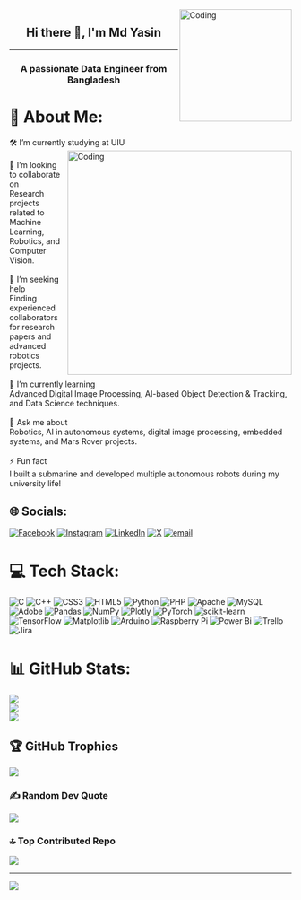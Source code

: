 
<img align="right" alt="Coding" width= "200" src="https://github.com/user-attachments/assets/7c13f233-6dee-4631-bb43-23baf0933ddc.gif">

<h2 align="center">Hi there 👋, I'm Md Yasin</h2><hr>
<h3 align="center">A passionate Data Engineer from Bangladesh</h3>

# 💫 About Me:
🛠 I’m currently studying at UIU<img align="right" alt="Coding" width= "400" src="https://camo.githubusercontent.com/1e873a45dd12efe006323c57056efb03af72e8994c09ba5ecee27916b9d2be47/68747470733a2f2f6d69726f2e6d656469756d2e636f6d2f6d61782f3832382f302a37513379765349765f7430696f4a2d5a2e676966">
<br><br>🤝 I’m looking to collaborate on<br>Research projects related to Machine Learning, Robotics, and Computer Vision.<br><br>👐 I’m seeking help<br>Finding experienced collaborators for research papers and advanced robotics projects.<br><br>🌱 I’m currently learning<br>Advanced Digital Image Processing, AI-based Object Detection & Tracking, and Data Science techniques.<br><br>💬 Ask me about<br>Robotics, AI in autonomous systems, digital image processing, embedded systems, and Mars Rover projects.<br><br>⚡ Fun fact<br>I built a submarine and developed multiple autonomous robots during my university life!


## 🌐 Socials:
[![Facebook](https://img.shields.io/badge/Facebook-%231877F2.svg?logo=Facebook&logoColor=white)](https://facebook.com/mdyasin399618) [![Instagram](https://img.shields.io/badge/Instagram-%23E4405F.svg?logo=Instagram&logoColor=white)](https://instagram.com/md_yasin399) [![LinkedIn](https://img.shields.io/badge/LinkedIn-%230077B5.svg?logo=linkedin&logoColor=white)](https://linkedin.com/in/mdyasin399) [![X](https://img.shields.io/badge/X-black.svg?logo=X&logoColor=white)](https://x.com/mdyasin399) [![email](https://img.shields.io/badge/Email-D14836?logo=gmail&logoColor=white)](mailto:mdyasin399.my@gmail.com) 

# 💻 Tech Stack:
![C](https://img.shields.io/badge/c-%2300599C.svg?style=for-the-badge&logo=c&logoColor=white) ![C++](https://img.shields.io/badge/c++-%2300599C.svg?style=for-the-badge&logo=c%2B%2B&logoColor=white) ![CSS3](https://img.shields.io/badge/css3-%231572B6.svg?style=for-the-badge&logo=css3&logoColor=white) ![HTML5](https://img.shields.io/badge/html5-%23E34F26.svg?style=for-the-badge&logo=html5&logoColor=white) ![Python](https://img.shields.io/badge/python-3670A0?style=for-the-badge&logo=python&logoColor=ffdd54) ![PHP](https://img.shields.io/badge/php-%23777BB4.svg?style=for-the-badge&logo=php&logoColor=white) ![Apache](https://img.shields.io/badge/apache-%23D42029.svg?style=for-the-badge&logo=apache&logoColor=white) ![MySQL](https://img.shields.io/badge/mysql-4479A1.svg?style=for-the-badge&logo=mysql&logoColor=white) ![Adobe](https://img.shields.io/badge/adobe-%23FF0000.svg?style=for-the-badge&logo=adobe&logoColor=white) ![Pandas](https://img.shields.io/badge/pandas-%23150458.svg?style=for-the-badge&logo=pandas&logoColor=white) ![NumPy](https://img.shields.io/badge/numpy-%23013243.svg?style=for-the-badge&logo=numpy&logoColor=white) ![Plotly](https://img.shields.io/badge/Plotly-%233F4F75.svg?style=for-the-badge&logo=plotly&logoColor=white) ![PyTorch](https://img.shields.io/badge/PyTorch-%23EE4C2C.svg?style=for-the-badge&logo=PyTorch&logoColor=white) ![scikit-learn](https://img.shields.io/badge/scikit--learn-%23F7931E.svg?style=for-the-badge&logo=scikit-learn&logoColor=white) ![TensorFlow](https://img.shields.io/badge/TensorFlow-%23FF6F00.svg?style=for-the-badge&logo=TensorFlow&logoColor=white) ![Matplotlib](https://img.shields.io/badge/Matplotlib-%23ffffff.svg?style=for-the-badge&logo=Matplotlib&logoColor=black) ![Arduino](https://img.shields.io/badge/-Arduino-00979D?style=for-the-badge&logo=Arduino&logoColor=white) ![Raspberry Pi](https://img.shields.io/badge/-Raspberry_Pi-C51A4A?style=for-the-badge&logo=Raspberry-Pi) ![Power Bi](https://img.shields.io/badge/power_bi-F2C811?style=for-the-badge&logo=powerbi&logoColor=black) ![Trello](https://img.shields.io/badge/Trello-%23026AA7.svg?style=for-the-badge&logo=Trello&logoColor=white) ![Jira](https://img.shields.io/badge/jira-%230A0FFF.svg?style=for-the-badge&logo=jira&logoColor=white)
# 📊 GitHub Stats:
![](https://github-readme-stats.vercel.app/api?username=mdyasin399&theme=dark&hide_border=false&include_all_commits=false&count_private=false)<br/>
![](https://nirzak-streak-stats.vercel.app/?user=mdyasin399&theme=dark&hide_border=false)<br/>
![](https://github-readme-stats.vercel.app/api/top-langs/?username=mdyasin399&theme=dark&hide_border=false&include_all_commits=false&count_private=false&layout=compact)

## 🏆 GitHub Trophies
![](https://github-profile-trophy.vercel.app/?username=mdyasin399&theme=radical&no-frame=false&no-bg=true&margin-w=4)

### ✍️ Random Dev Quote
![](https://quotes-github-readme.vercel.app/api?type=horizontal&theme=radical)

### 🔝 Top Contributed Repo
![](https://github-contributor-stats.vercel.app/api?username=mdyasin399&limit=5&theme=dark&combine_all_yearly_contributions=true)

---
[![](https://visitcount.itsvg.in/api?id=mdyasin399&icon=0&color=0)](https://visitcount.itsvg.in)

<!-- Proudly created with GPRM ( https://gprm.itsvg.in ) -->
